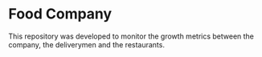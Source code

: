 # Food Company 
This repository was developed to monitor the growth metrics between the company, the deliverymen and the restaurants.
